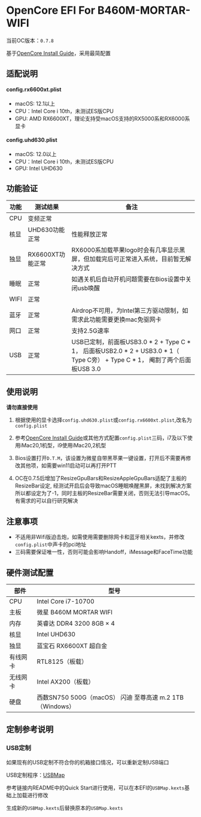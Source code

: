# OpenCore EFI For B460M-MORTAR-WIFI

当前OC版本：`0.7.8`

基于[OpenCore Install Guide](https://dortania.github.io/OpenCore-Install-Guide/)，采用最简配置

## 适配说明

#### config.rx6600xt.plist

- macOS: 12.1以上
- CPU：Intel Core i 10th，未测试ES版CPU
- GPU: AMD RX6600XT，理论支持受macOS支持的RX5000系和RX6000系显卡

#### config.uhd630.plist

- macOS: 12.0以上
- CPU：Intel Core i 10th，未测试ES版CPU
- GPU: Intel UHD630

## 功能验证

| 功能 | 测试结果         | 备注                                                         |
| ---- | ---------------- | ------------------------------------------------------------ |
| CPU  | 变频正常         |                                                              |
| 核显 | UHD630功能正常   | 性能释放正常                                                 |
| 独显 | RX6600XT功能正常 | RX6000系加载苹果logo时会有几率显示黑屏，但加载完后可正常进入系统，目前暂无解决方式 |
| 睡眠 | 正常             | 如遇关机后自动开机问题需要在Bios设置中关闭usb唤醒            |
| WIFI | 正常             |                                                              |
| 蓝牙 | 正常             | Airdrop不可用，为Intel第三方驱动限制，如需求此功能需要更换mac免驱网卡 |
| 网口 | 正常             | 支持2.5G速率                                                 |
| USB  | 正常             | USB已定制，前面板USB3.0 * 2 + Type C * 1， 后面板USB2.0 * 2 + USB3.0 * 1（ Type C旁） + Type C * 1， 阉割了两个后面板USB 3.0 |

## 使用说明

**请勿直接使用**

1. 根据使用的显卡选择`config.uhd630.plist`或`config.rx6600xt.plist`,改名为`config.plist`

2. 参考[OpenCore Install Guide](https://dortania.github.io/OpenCore-Install-Guide/config.plist/comet-lake.html#platforminfo)或其他方式配置`config.plist`三码，i7及以下使用iMac20,1机型，i9使用iMac20,2机型

3. Bios设置打开`D.T.M`，该设置为微星自带黑苹果一键设置，打开后不需要再修改其他项，如需要win11启动可以再打开PTT

4. OC在0.7.5后增加了ResizeGpuBars和ResizeAppleGpuBars适配了主板的ResizeBar设定, 经测试开启后会导致macOS睡眠唤醒黑屏，未找到解决方案所以都设定为了-1，同时主板的ResizeBar需要关闭，否则无法引导macOS。有需求的可以自行研究解决

## 注意事项

- 不适用非Wifi版迫击炮，如需使用需要删除网卡和蓝牙相关kexts，并修改`config.plist`中声卡的pci地址
- 三码需要保证唯一性，否则可能会影响Handoff，iMessage和FaceTime功能

## 硬件测试配置

| 部件     | 型号                     |
| -------- | ------------------------ |
| CPU      | Intel Core i7-10700           |
| 主板     | 微星 B460M MORTAR WIFI   |
| 内存     | 英睿达 DDR4 3200 8GB × 4 |
| 核显     | Intel UHD630            |
| 独显     | 蓝宝石 RX6600XT 超白金    |
| 有线网卡 | RTL8125（板载）          |
| 无线网卡 | Intel AX200（板载）      |
| 硬盘     | 西数SN750 500G（macOS） 闪迪 至尊高速 m.2 1TB（Windows）    |

## 定制参考说明

### USB定制

如果现有的USB定制不符合你的机箱接口情况，可以重新定制USB端口

USB定制程序：[USBMap](https://github.com/corpnewt/USBMap)

参考链接内README中的Quick Start进行使用，可以在本EFI的`USBMap.kexts`基础上加载进行修改

生成新的`USBMap.kexts`后替换原本的`USBMap.kexts`